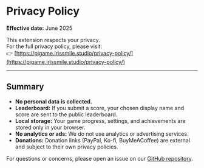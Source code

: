 # Privacy Policy

**Effective date:** June 2025

This extension respects your privacy.  
For the full privacy policy, please visit:  
👉 [https://pigame.irissmile.studio/privacy-policy/](https://pigame.irissmile.studio/privacy-policy/)

---

## Summary

- **No personal data is collected.**
- **Leaderboard:** If you submit a score, your chosen display name and score are sent to the public leaderboard.
- **Local storage:** Your game progress, settings, and achievements are stored only in your browser.
- **No analytics or ads:** We do not use analytics or advertising services.
- **Donations:** Donation links (PayPal, Ko-fi, BuyMeACoffee) are external and subject to their own privacy policies.

For questions or concerns, please open an issue on our [GitHub repository](https://github.com/SawsanDaban/PI-Game-Extension).
